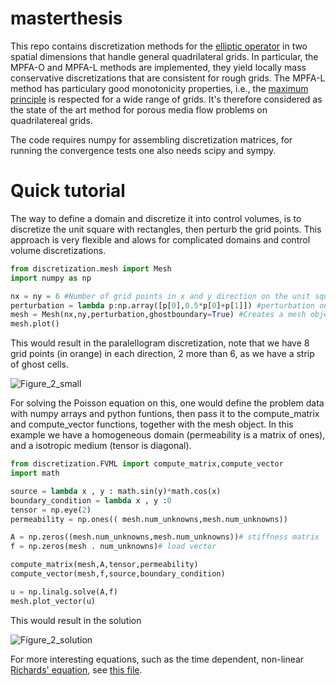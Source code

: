 # masterthesis
This repo contains discretization methods for the [elliptic operator](https://en.wikipedia.org/wiki/Elliptic_operator) in two spatial dimensions that handle general quadrilateral grids. In particular, the MPFA-O and MPFA-L methods are implemented, they yield locally mass conservative discretizations that are consistent for rough grids. The MPFA-L method has particulary good monotonicity properties, i.e., the [maximum principle](https://en.wikipedia.org/wiki/Maximum_principle) is respected for a wide range of grids. It's therefore considered as the state of the art method for porous media flow problems on quadrilatereal grids.

The code requires numpy for assembling discretization matrices, for running the convergence tests one also needs scipy and sympy.
# Quick tutorial #
The way to define a domain and discretize it into control volumes, is to discretize the unit square with rectangles, then perturb the grid points. This approach is very flexible and alows for complicated domains and control volume discretizations.

```python
from discretization.mesh import Mesh
import numpy as np

nx = ny = 6 #Number of grid points in x and y direction on the unit square
perturbation = lambda p:np.array([p[0],0.5*p[0]+p[1]]) #perturbation on every grid point p
mesh = Mesh(nx,ny,perturbation,ghostboundary=True) #Creates a mesh object with a strip of ghostcells for boundary handling
mesh.plot()
```
This would result in the paralellogram discretization, note that we have 8 grid points (in orange) in each direction, 2 more than 6, as we have a strip of ghost cells.

![Figure_2_small](https://user-images.githubusercontent.com/49365904/145256307-a9b73542-e4ff-4c44-b6ff-0c6f63c6d8c3.png)

For solving the Poisson equation on this, one would define the problem data with numpy arrays and python funtions, then pass it to the compute_matrix and compute_vector functions, together with the mesh object. In this example we have a homogeneous domain (permeability is a matrix of ones), and a isotropic medium (tensor is diagonal).
```python
from discretization.FVML import compute_matrix,compute_vector
import math

source = lambda x , y : math.sin(y)*math.cos(x)
boundary_condition = lambda x , y :0
tensor = np.eye(2)
permeability = np.ones(( mesh.num_unknowns,mesh.num_unknowns))

A = np.zeros((mesh.num_unknowns,mesh.num_unknowns))# stiffness matrix
f = np.zeros(mesh . num_unknowns)# load vector

compute_matrix(mesh,A,tensor,permeability)
compute_vector(mesh,f,source,boundary_condition)

u = np.linalg.solve(A,f)
mesh.plot_vector(u)
```
This would result in the solution

![Figure_2_solution](https://user-images.githubusercontent.com/49365904/145258136-fcb74827-fa27-41f0-96aa-4711d4ca38c4.png)


For more interesting equations, such as the time dependent, non-linear [Richards' equation](https://en.wikipedia.org/wiki/Richards_equation), see [this file](richards_non_linear.py).
